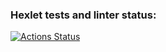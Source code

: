 ### Hexlet tests and linter status:
[![Actions Status](https://github.com/Shindler7/python-project-lvl1/workflows/hexlet-check/badge.svg)](https://github.com/Shindler7/python-project-lvl1/actions)